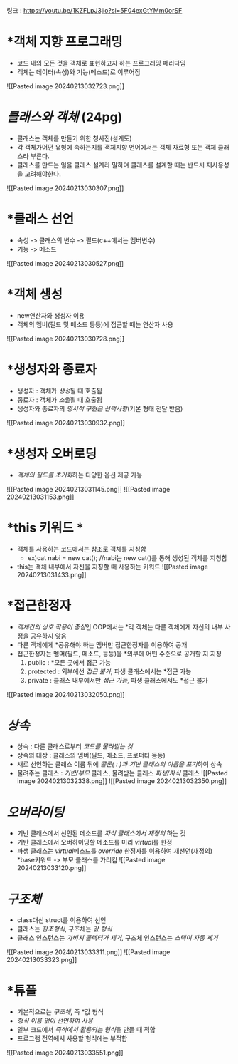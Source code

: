 링크 : https://youtu.be/1KZFLpJ3jio?si=5F04exGtYMm0orSF


# *객체 지향 프로그래밍
- 코드 내의 모든 것을 객체로 표현하고자 하는 프로그래밍 패러다임
- 객체는 데이터(속성)와 기능(메소드)로 이루어짐

![[Pasted image 20240213032723.png]]


# *클래스와 객체*  (24pg)
- 클래스는 객체를 만들기 위한 청사진(설계도)
- 각 객체가어떤 유형에 속하는지를 객체지향 언어에서는 객체 자료형 또는 객체 클래스라 부른다.
- 클래스를 만드는 일을 클래스 설계라 말하며 클래스를 설계할 때는 반드시 재사용성을 고려해야한다.

![[Pasted image 20240213030307.png]]


# *클래스 선언
- 속성 -> 클래스의 변수 -> 필드(c++에서는 멤버변수)
- 기능 -> 메소드

![[Pasted image 20240213030527.png]]


# *객체 생성
- new연산자와 생성자 이용
- 객체의 멤버(필드 및 메소드 등등)에 접근할 때는 연산자 사용

![[Pasted image 20240213030728.png]]


# *생성자와 종료자
- 생성자 : 객체가 *생성*될 때 호출됨
- 종료자 : 객체가 *소멸*될 때 호출됨
- 생성자와 종료자의 *명시적 구현은 선택사항*(기본 형태 전달 받음)

![[Pasted image 20240213030932.png]]


# *생성자 오버로딩
- *객체의 필드를 초기화*하는 다양한 옵션 제공 가능

![[Pasted image 20240213031145.png]]
![[Pasted image 20240213031153.png]]


# *this 키워드 *
- 객체를 사용하는 코드에서는 참조로 객체를 지칭함
	- ex)cat nabi = new cat(); //nabi는 new cat()를 통해 생성된 객체를 지칭함
- this는 객체 내부에서 자신을 지칭할 때 사용하는 키워드
![[Pasted image 20240213031433.png]]


# *접근한정자
- *객체간의 상호 작용이 중심*인 OOP에서는 *각 객체는 다른 객체에게 자신의 내부 사정을 공유하지 앟음
- 다른 객체에게 *공유해야 하는 멤버만 접근한정자를 이용하여 공개
- 접근한정자는 멤머(필드, 메소드, 등등)을 *외부에 어떤 수준으로 공개할 지 지정
	1. public : *모든 곳에서 접근 가능
	2. protected : 외부에선 *접근 불가*, 파생 클래스에서는 *접근 가능
	3. private : 클래스 내부에서만 *접근 가능*, 파생 클래스에서도 *접근 불가

![[Pasted image 20240213032050.png]]


# *상속*
- 상속 : 다른 클래스로부터 *코드를 물려받는 것*
- 상속의 대상 : 클래스의 멤버(필드, 메소드, 프로퍼티 등등)
- 새로 선언하는 클래스 이름 뒤에 *콜론( : )과 기반 클래스의 이름을 표기*하여 상속
- 물려주는 클래스 : *기반/부모* 클래스, 물려받는 클래스 *파생/자식* 클래스
![[Pasted image 20240213032338.png]]
![[Pasted image 20240213032350.png]]


# *오버라이팅*
- 기반 클래스에서 선언된 메소드를 *자식 클래스에서 재정의* 하는 것
- 기반 클래스에서 오버하이딩할 메소드를 미리 *virtual*롤 한정
- 파생 클래스는 *virtual*메소드를 *override* 한정자를 이용하여 재선언(재정의)
*base키워드 -> 부모 클래스를 가리킴
![[Pasted image 20240213033120.png]]


# *구조체*
- class대신 struct를 이용하여 선언
- 클래스는 *참조형식*, 구조체는 *값 형식*
- 클래스 인스턴스는 *가비지 콜렉터가 제거*, 구조체 인스턴스는 *스택이 자동 제거*

![[Pasted image 20240213033311.png]]
![[Pasted image 20240213033323.png]]


# *튜플
- 기본적으로는 *구조체*, 즉 *값 형식
- *형식 이름 없이 선언하여 사용*
- 일부 코드에서 *즉석에서 활용되는 형식*을 만들 때 적합
- 프로그램 전역에서 사용할 형식에는 부적합

![[Pasted image 20240213033551.png]]


